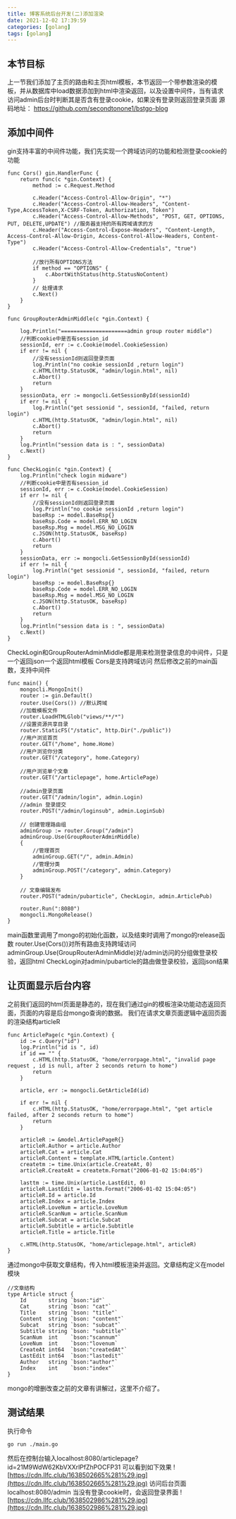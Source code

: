 ```yaml
---
title: 博客系统后台开发(二)添加渲染
date: 2021-12-02 17:39:59
categories: [golang]
tags: [golang]
---
```

## 本节目标
上一节我们添加了主页的路由和主页html模板，本节返回一个带参数渲染的模板，并从数据库中load数据添加到html中渲染返回，以及设置中间件，当有请求访问admin后台时判断其是否含有登录cookie，如果没有登录则返回登录页面
源码地址：
https://github.com/secondtonone1/bstgo-blog
## 添加中间件
gin支持丰富的中间件功能，我们先实现一个跨域访问的功能和检测登录cookie的功能
``` golang
func Cors() gin.HandlerFunc {
	return func(c *gin.Context) {
		method := c.Request.Method

		c.Header("Access-Control-Allow-Origin", "*")
		c.Header("Access-Control-Allow-Headers", "Content-Type,AccessToken,X-CSRF-Token, Authorization, Token")
		c.Header("Access-Control-Allow-Methods", "POST, GET, OPTIONS, PUT, DELETE,UPDATE") //服务器支持的所有跨域请求的方
		c.Header("Access-Control-Expose-Headers", "Content-Length, Access-Control-Allow-Origin, Access-Control-Allow-Headers, Content-Type")
		c.Header("Access-Control-Allow-Credentials", "true")

		//放行所有OPTIONS方法
		if method == "OPTIONS" {
			c.AbortWithStatus(http.StatusNoContent)
		}
		// 处理请求
		c.Next()
	}
}

func GroupRouterAdminMiddle(c *gin.Context) {

	log.Println("=====================admin group router middle")
	//判断cookie中是否有session_id
	sessionId, err := c.Cookie(model.CookieSession)
	if err != nil {
		//没有sessionId则返回登录页面
		log.Println("no cookie sessionId ,return login")
		c.HTML(http.StatusOK, "admin/login.html", nil)
		c.Abort()
		return
	}
	sessionData, err := mongocli.GetSessionById(sessionId)
	if err != nil {
		log.Println("get sessionid ", sessionId, "failed, return login")
		c.HTML(http.StatusOK, "admin/login.html", nil)
		c.Abort()
		return
	}
	log.Println("session data is : ", sessionData)
	c.Next()
}

func CheckLogin(c *gin.Context) {
	log.Println("check login midware")
	//判断cookie中是否有session_id
	sessionId, err := c.Cookie(model.CookieSession)
	if err != nil {
		//没有sessionId则返回登录页面
		log.Println("no cookie sessionId ,return login")
		baseRsp := model.BaseRsp{}
		baseRsp.Code = model.ERR_NO_LOGIN
		baseRsp.Msg = model.MSG_NO_LOGIN
		c.JSON(http.StatusOK, baseRsp)
		c.Abort()
		return
	}
	sessionData, err := mongocli.GetSessionById(sessionId)
	if err != nil {
		log.Println("get sessionid ", sessionId, "failed, return login")
		baseRsp := model.BaseRsp{}
		baseRsp.Code = model.ERR_NO_LOGIN
		baseRsp.Msg = model.MSG_NO_LOGIN
		c.JSON(http.StatusOK, baseRsp)
		c.Abort()
		return
	}
	log.Println("session data is : ", sessionData)
	c.Next()
}
```
CheckLogin和GroupRouterAdminMiddle都是用来检测登录信息的中间件，只是一个返回json一个返回html模板
Cors是支持跨域访问
然后修改之前的main函数，支持中间件
``` golang
func main() {
	mongocli.MongoInit()
	router := gin.Default()
	router.Use(Cors()) //默认跨域
	//加载模板文件
	router.LoadHTMLGlob("views/**/*")
	//设置资源共享目录
	router.StaticFS("/static", http.Dir("./public"))
	//用户浏览首页
	router.GET("/home", home.Home)
	//用户浏览你分类
	router.GET("/category", home.Category)

	//用户浏览单个文章
	router.GET("/articlepage", home.ArticlePage)

	//admin登录页面
	router.GET("/admin/login", admin.Login)
	//admin 登录提交
	router.POST("/admin/loginsub", admin.LoginSub)

	// 创建管理路由组
	adminGroup := router.Group("/admin")
	adminGroup.Use(GroupRouterAdminMiddle)
	{
		//管理首页
		adminGroup.GET("/", admin.Admin)
		//管理分类
		adminGroup.POST("/category", admin.Category)
	}

	// 文章编辑发布
	router.POST("admin/pubarticle", CheckLogin, admin.ArticlePub)

	router.Run(":8080")
	mongocli.MongoRelease()
}
```
main函数里调用了mongo的初始化函数，以及结束时调用了mongo的release函数
router.Use(Cors())对所有路由支持跨域访问
adminGroup.Use(GroupRouterAdminMiddle)对/admin访问的分组做登录校验，返回html
CheckLogin对admin/pubarticle的路由做登录校验，返回json结果
## 让页面显示后台内容
之前我们返回的html页面是静态的，现在我们通过gin的模板渲染功能动态返回页面，页面的内容是后台mongo查询的数据。
我们在请求文章页面逻辑中返回页面的渲染结构articleR
``` golang
func ArticlePage(c *gin.Context) {
	id := c.Query("id")
	log.Println("id is ", id)
	if id == "" {
		c.HTML(http.StatusOK, "home/errorpage.html", "invalid page request , id is null, after 2 seconds return to home")
		return
	}

	article, err := mongocli.GetArticleId(id)

	if err != nil {
		c.HTML(http.StatusOK, "home/errorpage.html", "get article failed, after 2 seconds return to home")
		return
	}

	articleR := &model.ArticlePageR{}
	articleR.Author = article.Author
	articleR.Cat = article.Cat
	articleR.Content = template.HTML(article.Content)
	createtm := time.Unix(article.CreateAt, 0)
	articleR.CreateAt = createtm.Format("2006-01-02 15:04:05")

	lasttm := time.Unix(article.LastEdit, 0)
	articleR.LastEdit = lasttm.Format("2006-01-02 15:04:05")
	articleR.Id = article.Id
	articleR.Index = article.Index
	articleR.LoveNum = article.LoveNum
	articleR.ScanNum = article.ScanNum
	articleR.Subcat = article.Subcat
	articleR.Subtitle = article.Subtitle
	articleR.Title = article.Title

	c.HTML(http.StatusOK, "home/articlepage.html", articleR)
}
```
通过mongo中获取文章结构，传入html模板渲染并返回。文章结构定义在model模块
``` golang
//文章结构
type Article struct {
	Id       string `bson:"id"`
	Cat      string `bson: "cat"`
	Title    string `bson: "title"`
	Content  string `bson: "content"`
	Subcat   string `bson: "subcat"`
	Subtitle string `bson: "subtitle"`
	ScanNum  int    `bson:"scannum"`
	LoveNum  int    `bson:"lovenum`
	CreateAt int64  `bson:"createdAt"`
	LastEdit int64  `bson:"lastedit"`
	Author   string `bson:"author"`
	Index    int    `bson:"index"`
}
```
mongo的增删改查之前的文章有讲解过，这里不介绍了。
## 测试结果
执行命令
``` bash
go run ./main.go 
```
然后在控制台输入localhost:8080/articlepage?id=21M9WdW62KbVXXrlPfZhPOCFP31
可以看到如下效果
![https://cdn.llfc.club/1638502665%281%29.jpg](https://cdn.llfc.club/1638502665%281%29.jpg)
访问后台页面localhost:8080/admin
当没有登录cookie时，会返回登录界面
![https://cdn.llfc.club/1638502986%281%29.jpg](https://cdn.llfc.club/1638502986%281%29.jpg)


